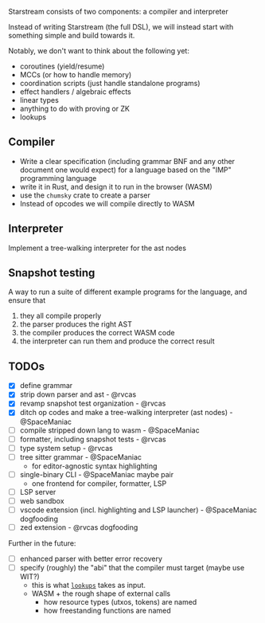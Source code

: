 Starstream consists of two components: a compiler and interpreter

Instead of writing Starstream (the full DSL), we will instead start with something simple and build towards it.

Notably, we don't want to think about the following yet:

- coroutines (yield/resume)
- MCCs (or how to handle memory)
- coordination scripts (just handle standalone programs)
- effect handlers / algebraic effects
- linear types
- anything to do with proving or ZK
- lookups

## Compiler

- Write a clear specification (including grammar BNF and any other
  document one would expect) for a language based on the "IMP" programming language
- write it in Rust, and design it to run in the browser (WASM)
- use the `chumsky` crate to create a parser
- Instead of opcodes we will compile directly to WASM

## Interpreter

Implement a tree-walking interpreter for the ast nodes

## Snapshot testing

A way to run a suite of different example programs for the language, and ensure that

1. they all compile properly
2. the parser produces the right AST
3. the compiler produces the correct WASM code
4. the interpreter can run them and produce the correct result

## TODOs

- [x] define grammar
- [x] strip down parser and ast - @rvcas
- [x] revamp snapshot test organization - @rvcas
- [x] ditch op codes and make a tree-walking interpreter (ast nodes) - @SpaceManiac
- [ ] compile stripped down lang to wasm - @SpaceManiac
- [ ] formatter, including snapshot tests - @rvcas
- [ ] type system setup - @rvcas
- [ ] tree sitter grammar - @SpaceManiac
  - for editor-agnostic syntax highlighting
- [ ] single-binary CLI - @SpaceManiac maybe pair
  - one frontend for compiler, formatter, LSP
- [ ] LSP server
- [ ] web sandbox
- [ ] vscode extension (incl. highlighting and LSP launcher) - @SpaceManiac dogfooding
- [ ] zed extension - @rvcas dogfooding

Further in the future:

- [ ] enhanced parser with better error recovery
- [ ] specify (roughly) the "abi" that the compiler must target (maybe use WIT?)
  - this is what [`lookups`](../lookups) takes as input.
  - WASM + the rough shape of external calls
    - how resource types (utxos, tokens) are named
    - how freestanding functions are named
